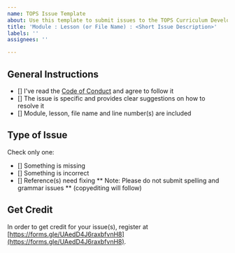 ```yaml
---
name: TOPS Issue Template
about: Use this template to submit issues to the TOPS Curriculum Development Team
title: 'Module : Lesson (or File Name) : <Short Issue Description>'
labels: ''
assignees: ''

---
```


## General Instructions
- [] I've read the [Code of Conduct](https://www.agu.org/Plan-for-a-Meeting/AGUMeetings/Meetings-Resources/Meetings-code-of-conduct) and agree to follow it 
- [] The issue is specific and provides clear suggestions on how to resolve it
- [] Module, lesson, file name and line number(s) are included 

## Type of Issue
Check only one:  
- [] Something is missing
- [] Something is incorrect
- [] Reference(s) need fixing
** Note: Please do not submit spelling and grammar issues ** (copyediting will follow)

## Get Credit
In order to get credit for your issue(s), register at [https://forms.gle/UAedD4J6raxbfvnH8](https://forms.gle/UAedD4J6raxbfvnH8).
